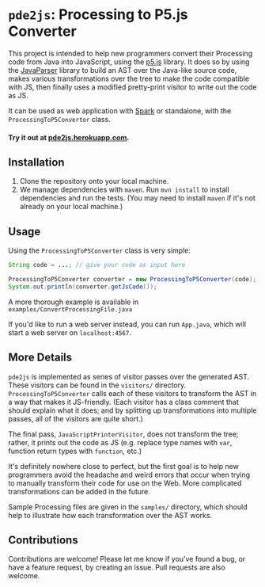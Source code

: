 # `pde2js`: Processing to P5.js Converter

This project is intended to help new programmers convert their Processing code from Java into JavaScript, using the [p5.js](https://p5js.org) library. It does so by using the [JavaParser](https://github.com/javaparser/javaparser) library to build an AST over the Java-like source code, makes various transformations over the tree to make the code compatible with JS, then finally uses a modified pretty-print visitor to write out the code as JS.

It can be used as web application with [Spark](http://sparkjava.com) or standalone, with the `ProcessingToP5Convertor` class.

#### Try it out at [pde2js.herokuapp.com](https://pde2js.herokuapp.com).

## Installation
1. Clone the repository onto your local machine.
2. We manage dependencies with `maven`. Run `mvn install` to install dependencies and run the tests. (You may need to install `maven` if it's not already on your local machine.)

## Usage
Using the `ProcessingToP5Converter` class is very simple:
```java
String code = ...; // give your code as input here

ProcessingToP5Converter converter = new ProcessingToP5Converter(code);
System.out.println(converter.getJsCode());
```

A more thorough example is available in `examples/ConvertProcessingFile.java`

If you'd like to run a web server instead, you can run `App.java`, which will start a web server on `localhost:4567`. 

## More Details
`pde2js` is implemented as series of visitor passes over the generated AST. These visitors can be found in the `visitors/` directory. `ProcessingToP5Convertor` calls each of these visitors to transform the AST in a way that makes it JS-friendly. (Each visitor has a class comment that should explain what it does; and by splitting up transformations into multiple passes, all of the visitors are quite short.) 

The final pass, `JavaScriptPrinterVisitor`, does not transform the tree; rather, it prints out the code as JS (e.g. replace type names with `var`, function return types with `function`, etc.)

It's definitely nowhere close to perfect, but the first goal is to help new programmers avoid the headache and weird errors that occur when trying to manually transform their code for use on the Web. More complicated transformations can be added in the future.

Sample Processing files are given in the `samples/` directory, which should help to illustrate how each transformation over the AST works.

## Contributions
Contributions are welcome! Please let me know if you've found a bug, or have a feature request, by creating an issue. Pull requests are also welcome.